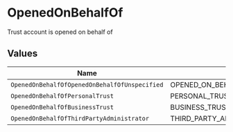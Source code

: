 # OpenedOnBehalfOf

Trust account is opened on behalf of


## Values

| Name                                          | Value                                         |
| --------------------------------------------- | --------------------------------------------- |
| `OpenedOnBehalfOfOpenedOnBehalfOfUnspecified` | OPENED_ON_BEHALF_OF_UNSPECIFIED               |
| `OpenedOnBehalfOfPersonalTrust`               | PERSONAL_TRUST                                |
| `OpenedOnBehalfOfBusinessTrust`               | BUSINESS_TRUST                                |
| `OpenedOnBehalfOfThirdPartyAdministrator`     | THIRD_PARTY_ADMINISTRATOR                     |